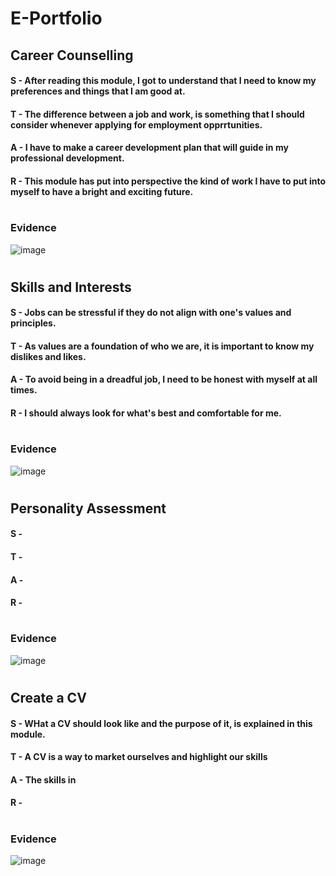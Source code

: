# E-Portfolio
## Career Counselling
#### S - After reading this module, I got to understand that I need to know my preferences and things that I am good at.
#### T - The difference between a job and work, is something that I should consider whenever applying for employment opprrtunities. 
#### A - I have to make a career development plan that will guide in my professional development.
#### R - This module has put into perspective the kind of work I have to put into myself to have a bright and exciting future.
#
### Evidence
![image](https://github.com/user-attachments/assets/e90ec02d-a45a-4ea4-90e5-515b5cceff5b)
#
## Skills and Interests
#### S - Jobs can be stressful if they do not align with one's values and principles.
#### T - As values are a foundation of who we are, it is important to know my dislikes and likes.
#### A - To avoid being in a dreadful job, I need to be honest with myself at all times. 
#### R - I should always look for what's best and comfortable for me.
#
### Evidence
![image](https://github.com/user-attachments/assets/9f290108-a9c3-44ad-8bf1-e433cb0cc2da)
#
## Personality Assessment
#### S -
#### T -
#### A -
#### R -
#
### Evidence
![image](https://github.com/user-attachments/assets/0ac808ea-b0ef-4a6a-b830-5303b9ad1fad)

#
## Create a CV
#### S - WHat a CV should look like and the purpose of it, is explained in this module.
#### T - A CV is a way to market ourselves and highlight our skills
#### A - The skills in 
#### R -
#
### Evidence
![image](https://github.com/user-attachments/assets/9e69d825-93c8-415d-b675-5f3267c40a43)

#

